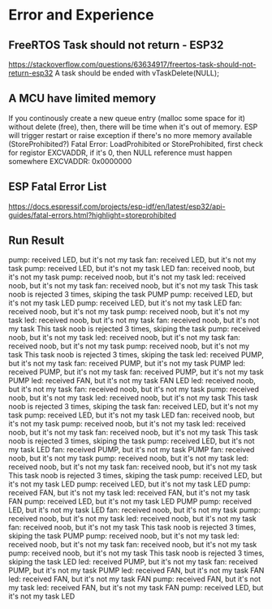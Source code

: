 # Error and Experience #

## FreeRTOS Task should not return - ESP32 ## 
https://stackoverflow.com/questions/63634917/freertos-task-should-not-return-esp32
A task should be ended with vTaskDelete(NULL);

 ## A MCU have limited memory ## 
If you continously create a new queue entry (malloc some space for it) without delete (free), then, there will be time when it's out of memory. ESP will trigger restart or raise exception if there's no more memory available (StoreProhibited?)
Fatal Error: LoadProhibited or StoreProhibited, first check for registor EXCVADDR, if it's 0, then NULL reference must happen somewhere
EXCVADDR: 0x0000000

 ## ESP Fatal Error List ## 
https://docs.espressif.com/projects/esp-idf/en/latest/esp32/api-guides/fatal-errors.html?highlight=storeprohibited

## Run Result ##
pump: received LED, but it's not my task
fan: received LED, but it's not my task
pump: received LED, but it's not my task
LED
fan: received noob, but it's not my task
pump: received noob, but it's not my task
led: received noob, but it's not my task
fan: received noob, but it's not my task
This task noob is rejected 3 times, skiping the task
PUMP
pump: received LED, but it's not my task
LED
pump: received LED, but it's not my task
LED
fan: received noob, but it's not my task
pump: received noob, but it's not my task
led: received noob, but it's not my task
fan: received noob, but it's not my task
This task noob is rejected 3 times, skiping the task
pump: received noob, but it's not my task
led: received noob, but it's not my task
fan: received noob, but it's not my task
pump: received noob, but it's not my task
This task noob is rejected 3 times, skiping the task
led: received PUMP, but it's not my task
fan: received PUMP, but it's not my task
PUMP
led: received PUMP, but it's not my task
fan: received PUMP, but it's not my task
PUMP
led: received FAN, but it's not my task
FAN
LED
led: received noob, but it's not my task
fan: received noob, but it's not my task
pump: received noob, but it's not my task
led: received noob, but it's not my task
This task noob is rejected 3 times, skiping the task
fan: received LED, but it's not my task
pump: received LED, but it's not my task
LED
fan: received noob, but it's not my task
pump: received noob, but it's not my task
led: received noob, but it's not my task
fan: received noob, but it's not my task
This task noob is rejected 3 times, skiping the task
pump: received LED, but it's not my task
LED
fan: received PUMP, but it's not my task
PUMP
fan: received noob, but it's not my task
pump: received noob, but it's not my task
led: received noob, but it's not my task
fan: received noob, but it's not my task
This task noob is rejected 3 times, skiping the task
pump: received LED, but it's not my task
LED
pump: received LED, but it's not my task
LED
pump: received FAN, but it's not my task
led: received FAN, but it's not my task
FAN
pump: received LED, but it's not my task
LED
PUMP
pump: received LED, but it's not my task
LED
fan: received noob, but it's not my task
pump: received noob, but it's not my task
led: received noob, but it's not my task
fan: received noob, but it's not my task
This task noob is rejected 3 times, skiping the task
PUMP
pump: received noob, but it's not my task
led: received noob, but it's not my task
fan: received noob, but it's not my task
pump: received noob, but it's not my task
This task noob is rejected 3 times, skiping the task
LED
led: received PUMP, but it's not my task
fan: received PUMP, but it's not my task
PUMP
led: received FAN, but it's not my task
FAN
led: received FAN, but it's not my task
FAN
pump: received FAN, but it's not my task
led: received FAN, but it's not my task
FAN
pump: received LED, but it's not my task
LED